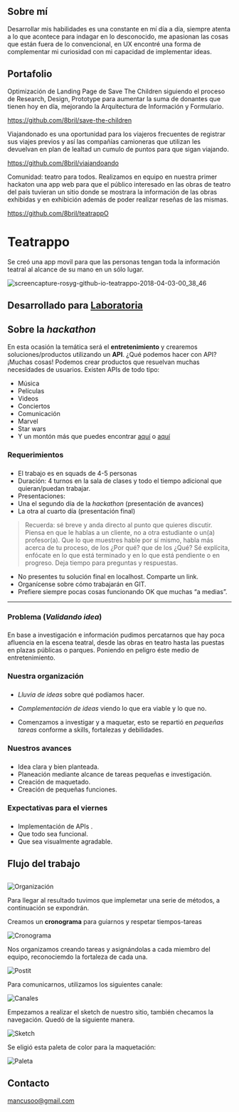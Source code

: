 ## Sobre mí

Desarrollar mis habilidades es una constante en mí día a día, siempre atenta a lo que acontece para indagar en lo desconocido, me apasionan las cosas que están fuera de lo convencional, en UX encontré una forma de complementar mi curiosidad con mi capacidad de implementar ideas.

## Portafolio

Optimización de Landing Page de Save The Children siguiendo el proceso de Research, Design, Prototype para aumentar la suma de donantes que tienen hoy en día, mejorando la Arquitectura de Información y Formulario.

https://github.com/8bril/save-the-children


Viajandonado es una oportunidad para los viajeros frecuentes de registrar sus viajes previos y así las compañías camioneras que utilizan les devuelvan en plan de lealtad un cumulo de puntos para que sigan viajando.

https://github.com/8bril/viajandoando

Comunidad: teatro para todos. Realizamos en equipo en nuestra primer hackaton una app web para que el público interesado en las obras de teatro del país tuvieran un sitio donde se mostrara la información de las obras exhibidas y en exhibición además de poder realizar reseñas de las mismas. 

https://github.com/8bril/teatrappO

# Teatrappo

Se creó una app movil para que las personas tengan toda la información teatral al alcance de su mano en un sólo lugar.

![screencapture-rosyg-github-io-teatrappo-2018-04-03-00_38_46](https://user-images.githubusercontent.com/31233225/38231270-787c3a56-36d7-11e8-890e-ab3374f7e2e2.png)


## Desarrollado para [Laboratoria](www.laboratoria.la)







## **Sobre la _hackathon_**

En esta ocasión la temática será el **entretenimiento** y crearemos soluciones/productos utilizando un **API**.
¿Qué podemos hacer con API? ¡Muchas cosas! Podemos crear productos que resuelvan muchas necesidades de usuarios.
Existen APIs de todo tipo:
+ Música
+ Películas
+ Videos
+ Conciertos
+ Comunicación
+ Marvel
+ Star wars
+ Y un montón más que puedes encontrar [aquí](https://www.programmableweb.com/category/entertainment/apis?category=20133) o [aquí](www.google.com)


### Requerimientos <h3>

+ El trabajo es en squads de 4-5 personas
+ Duración: 4 turnos en la sala de clases y todo el tiempo adicional que quieran/puedan trabajar.
+ Presentaciones:
 +   Una el segundo día de la _hackathon_ (presentación de avances)
 +  La otra al cuarto día (presentación final)

>Recuerda: sé breve y anda directo al punto que quieres discutir.
Piensa en que le hablas a un cliente, no a otra estudiante o un(a) profesor(a).
Que lo que muestres hable por sí mismo, habla más acerca de tu proceso, de los ¿Por qué? que de los ¿Qué?
Sé explícita, enfócate en lo que está terminado y en lo que está pendiente o en progreso.
Deja tiempo para preguntas y respuestas.

+ No presentes tu solución final en localhost. Comparte un link.
+ Organícense sobre cómo trabajarán en GIT.
+ Prefiere siempre pocas cosas funcionando OK que muchas “a medias”.

-----

### Problema (*Validando idea*) <h3>

En base a investigación e información pudimos percatarnos que hay poca afluencia en la escena teatral, desde las obras en teatro hasta las puestas en plazas públicas o parques. Poniendo en peligro éste medio de entretenimiento.

### Nuestra organización <h3>

* *Lluvia de ideas* sobre qué podíamos hacer.  

* *Complementación de ideas* viendo lo que era viable y lo que no.

* Comenzamos a investigar y a maquetar, esto se repartió en *pequeñas tareas* conforme a skills, fortalezas y debilidades.

### Nuestros avances <h3>

* Idea clara y bien planteada.
* Planeación mediante alcance de tareas pequeñas e investigación.
* Creación de maquetado.
* Creación de pequeñas funciones.

### Expectativas para el viernes <h3>

* Implementación de APIs .
* Que todo sea funcional.
* Que sea visualmente agradable.

## Flujo del trabajo <h2>

![Organización](assets/images/organizacion.jpg)

Para llegar al resultado <!--Aquí va la gp--> tuvimos que implemetar una serie de métodos, a continuación se expondrán.

Creamos un **cronograma** para guiarnos y respetar tiempos-tareas

![Cronograma](assets/images/cronograma.jpg)

Nos organizamos creando tareas y asignándolas a cada miembro del equipo, reconociemdo la fortaleza de cada una.

![Postit](assets/images/post.jpg)

Para comunicarnos, utilizamos los siguientes canale:

![Canales](assets/images/canales.jpg)

Empezamos a realizar el sketch de nuestro sitio, también checamos la navegación. Quedó de la siguiente manera.

![Sketch](assets/images/sketch.jpg)

Se eligió esta paleta de color para la maquetación:

![Paleta](assets/images/paleta.jpg)


## Contacto

mancusoo@gmail.com

